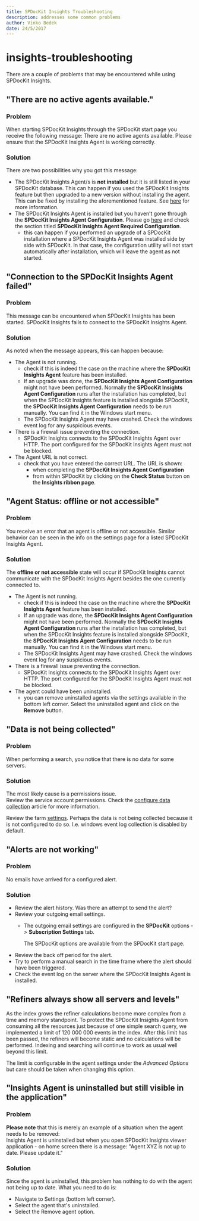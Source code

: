 ```yaml
---
title: SPDocKit Insights Troubleshooting
description: addresses some common problems
author: Vinko Bedek
date: 24/5/2017
---
```


# insights-troubleshooting

There are a couple of problems that may be encountered while using SPDocKit Insights.

## "There are no active agents available."

### Problem

When starting SPDocKit Insights through the SPDocKit start page you receive the following message: There are no active agents available. Please ensure that the SPDocKit Insights Agent is working correctly.

### Solution

There are two possibilities why you got this message:

* The SPDocKit Insights Agent/s is **not installed** but it is still listed in your SPDocKit database. This can happen if you used the SPDocKit Insights feature but then upgraded to a new version without installing the agent. This can be fixed by installing the aforementioned feature. See [here](insights-troubleshooting.md#internal/installation/upgrade-to-the-latest-version/) for more information.
* The SPDocKit Insights Agent is installed but you haven’t gone through the **SPDocKit Insights Agent Configuration**. Please go [here](insights-troubleshooting.md#internal/spdockit-insights/configure-data-collection/) and check the section titled **SPDocKit Insights Agent Required Configuration**.
  * this can happen if you performed an upgrade of a SPDocKit installation where a SPDocKit Insights Agent was installed side by side with SPDocKit. In that case, the configuration utility will not start automatically after installation, which will leave the agent as not started.

## "Connection to the SPDocKit Insights Agent failed"

### Problem

This message can be encountered when SPDocKit Insights has been started. SPDocKit Insights fails to connect to the SPDocKit Insights Agent.

### Solution

As noted when the message appears, this can happen because:

* The Agent is not running.
  * check if this is indeed the case on the machine where the **SPDocKit Insights Agent** feature has been installed.
  * If an upgrade was done, the **SPDocKit Insights Agent Configuration** might not have been performed. Normally the **SPDocKit Insights Agent Configuration** runs after the installation has completed, but when the SPDocKit Insights feature is installed alongside SPDocKit, the **SPDocKit Insights Agent Configuration** needs to be run manually. You can find it in the Windows start menu.
  * The SPDocKit Insights Agent may have crashed. Check the windows event log for any suspicious events.
* There is a firewall issue preventing the connection.
  * SPDocKit Insights connects to the SPDocKit Insights Agent over HTTP. The port configured for the SPDocKit Insights Agent must not be blocked.
* The Agent URL is not correct.
  * check that you have entered the correct URL. The URL is shown: 
    * when completing the **SPDocKit Insights Agent Configuration**
    * from within SPDocKit by clicking on the **Check Status** button on the **Insights ribbon page**.

## "Agent Status: offline or not accessible"

### Problem

You receive an error that an agent is offline or not accessible. Similar behavior can be seen in the info on the settings page for a listed SPDocKit Insights Agent.

### Solution

The **offline or not accessible** state will occur if SPDocKit Insights cannot communicate with the SPDocKit Insights Agent besides the one currently connected to.

* The Agent is not running.
  * check if this is indeed the case on the machine where the **SPDocKit Insights Agent** feature has been installed.
  * If an upgrade was done, the **SPDocKit Insights Agent Configuration** might not have been performed. Normally the **SPDocKit Insights Agent Configuration** runs after the installation has completed, but when the SPDocKit Insights feature is installed alongside SPDocKit, the **SPDocKit Insights Agent Configuration** needs to be run manually. You can find it in the Windows start menu.
  * The SPDocKit Insights Agent may have crashed. Check the windows event log for any suspicious events.
* There is a firewall issue preventing the connection.
  * SPDocKit Insights connects to the SPDocKit Insights Agent over HTTP. The port configured for the SPDocKit Insights Agent must not be blocked.
* The agent could have been uninstalled.
  * you can remove uninstalled agents via the settings available in the bottom left corner. Select the uninstalled agent and click on the **Remove** button.

## "Data is not being collected"

### Problem

When performing a search, you notice that there is no data for some servers.

### Solution

The most likely cause is a permissions issue.  
Review the service account permissions. Check the [configure data collection](insights-troubleshooting.md#internal/spdockit-insights/configure-data-collection) article for more information.

Review the farm [settings](insights-troubleshooting.md#internal/spdockit-insights/customize-settings). Perhaps the data is not being collected because it is not configured to do so. I.e. windows event log collection is disabled by default.

## "Alerts are not working"

### Problem

No emails have arrived for a configured alert.

### Solution

* Review the alert history. Was there an attempt to send the alert?
* Review your outgoing email settings.
  * The outgoing email settings are configured in the **SPDocKit** options -&gt; **Subscription Settings** tab.  

    The SPDocKit options are available from the SPDocKit start page.
* Review the back off period for the alert.
* Try to perform a manual search in the time frame where the alert should have been triggered.
* Check the event log on the server where the SPDocKit Insights Agent is installed.

## "Refiners always show all servers and levels"

As the index grows the refiner calculations become more complex from a time and memory standpoint. To protect the SPDocKit Insights Agent from consuming all the resources just because of one simple search query, we implemented a limit of 120 000 000 events in the index. After this limit has been passed, the refiners will become static and no calculations will be performed. Indexing and searching will continue to work as usual well beyond this limit.

The limit is configurable in the agent settings under the _Advanced Options_ but care should be taken when changing this option.

## "Insights Agent is uninstalled but still visible in the application"

### Problem

**Please note** that this is merely an example of a situation when the agent needs to be removed:  
Insights Agent is uninstalled but when you open SPDocKit Insights viewer application - on home screen there is a message: "Agent XYZ is not up to date. Please update it."

### Solution

Since the agent is uninstalled, this problem has nothing to do with the agent not being up to date. What you need to do is:

* Navigate to Settings \(bottom left corner\).
* Select the agent that's uninstalled.
* Select the Remove agent option.

